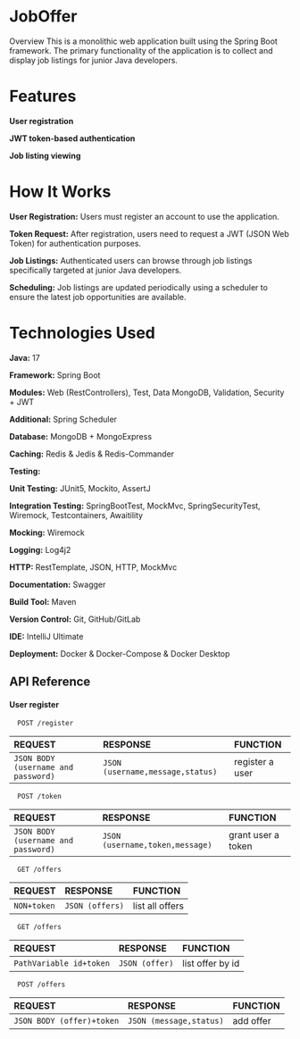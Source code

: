 
# JobOffer

Overview
This is a monolithic web application built using the Spring Boot framework. The primary functionality of the application is to collect and display job listings for junior Java developers.

# Features
**User registration**

**JWT token-based authentication**

**Job listing viewing**
# How It Works
**User Registration:** Users must register an account to use the application.

**Token Request:** After registration, users need to request a JWT (JSON Web Token) for authentication purposes.

**Job Listings:** Authenticated users can browse through job listings specifically targeted at junior Java developers.

**Scheduling:** Job listings are updated periodically using a scheduler to ensure the latest job opportunities are available.
# Technologies Used
**Java:** 17

**Framework:** Spring Boot

**Modules:** Web (RestControllers), Test, Data MongoDB, Validation, Security + JWT

**Additional:** Spring Scheduler

**Database:** MongoDB + MongoExpress

**Caching:** Redis & Jedis & Redis-Commander

**Testing:**

**Unit Testing:** JUnit5, Mockito, AssertJ

**Integration Testing:** SpringBootTest, MockMvc, SpringSecurityTest, Wiremock, Testcontainers, Awaitility

**Mocking:** Wiremock

**Logging:** Log4j2

**HTTP:** RestTemplate, JSON, HTTP, MockMvc

**Documentation:** Swagger

**Build Tool:** Maven

**Version Control:** Git, GitHub/GitLab

**IDE:** IntelliJ Ultimate

**Deployment:** Docker & Docker-Compose & Docker Desktop


## API Reference

#### User register

```http
  POST /register
```

| REQUEST                             | RESPONSE | FUNCTION                |
| :--------                           | :------- | :------------------------- |
| `JSON BODY (username and password)` | `JSON (username,message,status)` | register a user|

```http
  POST /token
```

| REQUEST                             | RESPONSE | FUNCTION                |
| :--------                           | :------- | :------------------------- |
| `JSON BODY (username and password)` | `JSON (username,token,message)` | grant user a token|

```http
  GET /offers
```

| REQUEST                             | RESPONSE | FUNCTION                |
| :--------                           | :------- | :------------------------- |
| `NON+token` | `JSON (offers)` | list all offers|

```http
  GET /offers
```

| REQUEST                             | RESPONSE | FUNCTION                |
| :--------                           | :------- | :------------------------- |
| `PathVariable id+token` | `JSON (offer)` | list offer by id|

```http
  POST /offers
```

| REQUEST                             | RESPONSE | FUNCTION                |
| :--------                           | :------- | :------------------------- |
| `JSON BODY (offer)+token` | `JSON (message,status)` | add offer|



